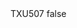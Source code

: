 <?xml version="1.0" encoding="UTF-8"?>
<CustomMetadata xmlns="http://soap.sforce.com/2006/04/metadata">
    <label>TXU507</label>
    <protected>false</protected>
</CustomMetadata>
